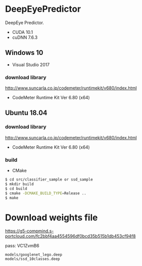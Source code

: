 # DeepEyePredictor
DeepEye Predictor.

* CUDA 10.1
* cuDNN 7.6.3

## Windows 10
* Visual Studio 2017

### download library
http://www.suncarla.co.jp/codemeter/runtimekit/v680/index.html

* CodeMeter Runtime Kit Ver 6.80 (x64)

## Ubuntu 18.04

### download library
http://www.suncarla.co.jp/codemeter/runtimekit/v680/index.html

* CodeMeter Runtime Kit Ver 6.80 (x64)


### build
* CMake

```bash
$ cd src/classifier_sample or ssd_sample
$ mkdir build
$ cd build
$ cmake -DCMAKE_BUILD_TYPE=Release ..
$ make
```


# Download weights file
https://g5-compmind.s-portcloud.com/fc2bbf4aa4554596df0bcd35b515b1db453cf94f8

pass: VC1ZvmB6

```
models/googlenet_lego.deep
models/ssd_10classes.deep
```